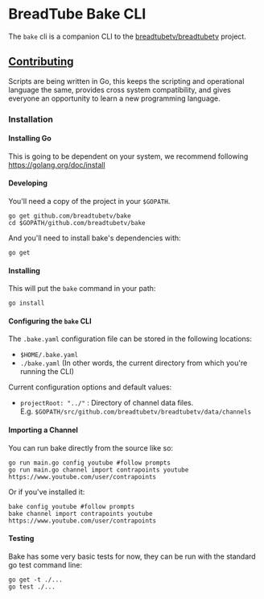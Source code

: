 # BreadTube Bake CLI

The `bake` cli is a companion CLI to the [breadtubetv/breadtubetv](https://github.com/breadtubetv/breadtubetv) project. 

## [Contributing](https://github.com/breadtubetv/bake/blob/master/CONTRIBUTING.md)

Scripts are being written in Go, this keeps the scripting and operational language the same, provides cross system compatibility, and gives everyone an opportunity to learn a new programming language.

### Installation

#### Installing Go

This is going to be dependent on your system, we recommend following https://golang.org/doc/install

#### Developing

You'll need a copy of the project in your `$GOPATH`.

```
go get github.com/breadtubetv/bake
cd $GOPATH/github.com/breadtubetv/bake
```

And you'll need to install bake's dependencies with:

```
go get
```

#### Installing

This will put the `bake` command in your path:

```
go install
```

#### Configuring the `bake` CLI

The `.bake.yaml` configuration file can be stored in the following locations:

- `$HOME/.bake.yaml`
- `./bake.yaml` (In other words, the current directory from which you're running the CLI)

Current configuration options and default values:

- `projectRoot: "../"` : Directory of channel data files.    
  E.g. `$GOPATH/src/github.com/breadtubetv/breadtubetv/data/channels`

#### Importing a Channel

You can run bake directly from the source like so:

```
go run main.go config youtube #follow prompts
go run main.go channel import contrapoints youtube https://www.youtube.com/user/contrapoints
```

Or if you've installed it:

```
bake config youtube #follow prompts
bake channel import contrapoints youtube https://www.youtube.com/user/contrapoints
```

#### Testing

Bake has some very basic tests for now, they can be run with the standard go test command line:

```
go get -t ./...
go test ./...
```
